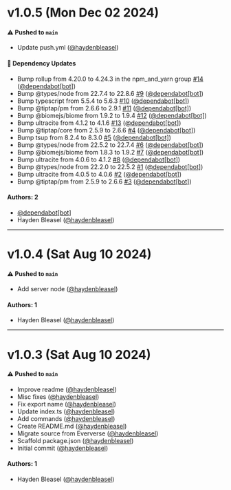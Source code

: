 # v1.0.5 (Mon Dec 02 2024)

#### ⚠️ Pushed to `main`

- Update push.yml ([@haydenbleasel](https://github.com/haydenbleasel))

#### 🔩 Dependency Updates

- Bump rollup from 4.20.0 to 4.24.3 in the npm_and_yarn group [#14](https://github.com/haydenbleasel/tiptap-extension-figma/pull/14) ([@dependabot[bot]](https://github.com/dependabot[bot]))
- Bump @types/node from 22.7.4 to 22.8.6 [#9](https://github.com/haydenbleasel/tiptap-extension-figma/pull/9) ([@dependabot[bot]](https://github.com/dependabot[bot]))
- Bump typescript from 5.5.4 to 5.6.3 [#10](https://github.com/haydenbleasel/tiptap-extension-figma/pull/10) ([@dependabot[bot]](https://github.com/dependabot[bot]))
- Bump @tiptap/pm from 2.6.6 to 2.9.1 [#11](https://github.com/haydenbleasel/tiptap-extension-figma/pull/11) ([@dependabot[bot]](https://github.com/dependabot[bot]))
- Bump @biomejs/biome from 1.9.2 to 1.9.4 [#12](https://github.com/haydenbleasel/tiptap-extension-figma/pull/12) ([@dependabot[bot]](https://github.com/dependabot[bot]))
- Bump ultracite from 4.1.2 to 4.1.6 [#13](https://github.com/haydenbleasel/tiptap-extension-figma/pull/13) ([@dependabot[bot]](https://github.com/dependabot[bot]))
- Bump @tiptap/core from 2.5.9 to 2.6.6 [#4](https://github.com/haydenbleasel/tiptap-extension-figma/pull/4) ([@dependabot[bot]](https://github.com/dependabot[bot]))
- Bump tsup from 8.2.4 to 8.3.0 [#5](https://github.com/haydenbleasel/tiptap-extension-figma/pull/5) ([@dependabot[bot]](https://github.com/dependabot[bot]))
- Bump @types/node from 22.5.2 to 22.7.4 [#6](https://github.com/haydenbleasel/tiptap-extension-figma/pull/6) ([@dependabot[bot]](https://github.com/dependabot[bot]))
- Bump @biomejs/biome from 1.8.3 to 1.9.2 [#7](https://github.com/haydenbleasel/tiptap-extension-figma/pull/7) ([@dependabot[bot]](https://github.com/dependabot[bot]))
- Bump ultracite from 4.0.6 to 4.1.2 [#8](https://github.com/haydenbleasel/tiptap-extension-figma/pull/8) ([@dependabot[bot]](https://github.com/dependabot[bot]))
- Bump @types/node from 22.2.0 to 22.5.2 [#1](https://github.com/haydenbleasel/tiptap-extension-figma/pull/1) ([@dependabot[bot]](https://github.com/dependabot[bot]))
- Bump ultracite from 4.0.5 to 4.0.6 [#2](https://github.com/haydenbleasel/tiptap-extension-figma/pull/2) ([@dependabot[bot]](https://github.com/dependabot[bot]))
- Bump @tiptap/pm from 2.5.9 to 2.6.6 [#3](https://github.com/haydenbleasel/tiptap-extension-figma/pull/3) ([@dependabot[bot]](https://github.com/dependabot[bot]))

#### Authors: 2

- [@dependabot[bot]](https://github.com/dependabot[bot])
- Hayden Bleasel ([@haydenbleasel](https://github.com/haydenbleasel))

---

# v1.0.4 (Sat Aug 10 2024)

#### ⚠️ Pushed to `main`

- Add server node ([@haydenbleasel](https://github.com/haydenbleasel))

#### Authors: 1

- Hayden Bleasel ([@haydenbleasel](https://github.com/haydenbleasel))

---

# v1.0.3 (Sat Aug 10 2024)

#### ⚠️ Pushed to `main`

- Improve readme ([@haydenbleasel](https://github.com/haydenbleasel))
- Misc fixes ([@haydenbleasel](https://github.com/haydenbleasel))
- Fix export name ([@haydenbleasel](https://github.com/haydenbleasel))
- Update index.ts ([@haydenbleasel](https://github.com/haydenbleasel))
- Add commands ([@haydenbleasel](https://github.com/haydenbleasel))
- Create README.md ([@haydenbleasel](https://github.com/haydenbleasel))
- Migrate source from Eververse ([@haydenbleasel](https://github.com/haydenbleasel))
- Scaffold package.json ([@haydenbleasel](https://github.com/haydenbleasel))
- Initial commit ([@haydenbleasel](https://github.com/haydenbleasel))

#### Authors: 1

- Hayden Bleasel ([@haydenbleasel](https://github.com/haydenbleasel))

